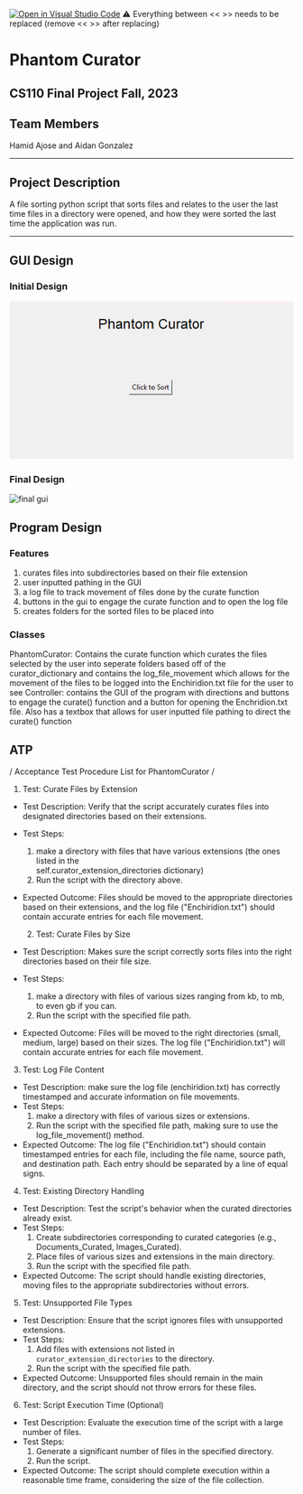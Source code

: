 [![Open in Visual Studio Code](https://classroom.github.com/assets/open-in-vscode-718a45dd9cf7e7f842a935f5ebbe5719a5e09af4491e668f4dbf3b35d5cca122.svg)](https://classroom.github.com/online_ide?assignment_repo_id=12872343&assignment_repo_type=AssignmentRepo)
:warning: Everything between << >> needs to be replaced (remove << >> after replacing)

#  Phantom Curator
## CS110 Final Project   Fall, 2023 

## Team Members

Hamid Ajose and Aidan Gonzalez

***

## Project Description

 A file sorting python script that sorts files and relates to the user the last time files in a directory were opened, and how they were sorted the last time the application was run.

***    

## GUI Design 

### Initial Design

![initial gui](assets/initial_gui.png)

### Final Design

![final gui](assets/finalgui.jpg)

## Program Design

### Features

1. curates files into subdirectories based on their file extension
2. user inputted pathing in the GUI 
3. a log file to track movement of files done by the curate function
4. buttons in the gui to engage the curate function and to open the log file
5. creates folders for the sorted files to be placed into

### Classes

PhantomCurator: Contains the curate function which curates the files selected by the user into seperate folders based off of the curator_dictionary and contains the log_file_movement which allows for the movement of the files to be logged into the Enchiridion.txt file for the user to see
Controller: contains the GUI of the program with directions and buttons to engage the curate() function and a button for opening the Enchridion.txt file. Also has a textbox that allows for user inputted file pathing to direct the curate() function

## ATP
/ Acceptance Test Procedure List for PhantomCurator /

 1. Test: Curate Files by Extension
- Test Description: Verify that the script accurately curates files into designated directories based on their extensions.
- Test Steps:
  1. make a directory with files that have various extensions (the ones listed in the     
     self.curator_extension_directories dictionary) 
  2. Run the script with the directory above. 
- Expected Outcome: Files should be moved to the appropriate directories based on their extensions, and the log file ("Enchiridion.txt") should contain accurate entries for each file movement.

  2. Test: Curate Files by Size
- Test Description: Makes sure the script correctly sorts files into the right directories based on their file size.
- Test Steps:
  1. make a directory with files of various sizes ranging from kb, to mb, to even gb if you can.
  2. Run the script with the specified file path.
- Expected Outcome: Files will be moved to the right directories (small, medium, large) based on their sizes. The log file ("Enchiridion.txt") will contain accurate entries for each file movement.

 3. Test: Log File Content
- Test Description: make sure the log file (enchiridion.txt) has correctly timestamped and accurate information on file movements.
- Test Steps:
  1. make a directory with files of various sizes or extensions.
  2. Run the script with the specified file path, making sure to use the log_file_movement() method.
- Expected Outcome: The log file ("Enchiridion.txt") should contain timestamped entries for each file, including the file name, source path, and destination path. Each entry should be separated by a line of equal signs.

 4. Test: Existing Directory Handling
- Test Description: Test the script's behavior when the curated directories already exist.
- Test Steps:
  1. Create subdirectories corresponding to curated categories (e.g., Documents_Curated, Images_Curated).
  2. Place files of various sizes and extensions in the main directory.
  3. Run the script with the specified file path.
- Expected Outcome: The script should handle existing directories, moving files to the appropriate subdirectories without errors.

 5. Test: Unsupported File Types
- Test Description: Ensure that the script ignores files with unsupported extensions.
- Test Steps:
  1. Add files with extensions not listed in `curator_extension_directories` to the directory.
  2. Run the script with the specified file path.
- Expected Outcome: Unsupported files should remain in the main directory, and the script should not throw errors for these files.

 6. Test: Script Execution Time (Optional)
- Test Description: Evaluate the execution time of the script with a large number of files.
- Test Steps:
  1. Generate a significant number of files in the specified directory.
  2. Run the script.
- Expected Outcome: The script should complete execution within a reasonable time frame, considering the size of the file collection.
